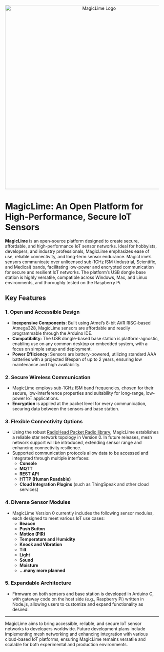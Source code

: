 <div align="center">
  <img src="https://raw.githubusercontent.com/magiclimedev/magiclime/refs/heads/master/gateway/web/gui/img/magiclime.png" alt="MagicLime Logo" width="600"/>
</div>

# MagicLime: An Open Platform for High-Performance, Secure IoT Sensors

**MagicLime** is an open-source platform designed to create secure, affordable, and high-performance IoT sensor networks. Ideal for hobbyists, developers, and industry professionals, MagicLime emphasizes ease of use, reliable connectivity, and long-term sensor endurance. MagicLime’s sensors communicate over unlicensed sub-1GHz ISM (Industrial, Scientific, and Medical) bands, facilitating low-power and encrypted communication for secure and resilient IoT networks. The platform’s USB dongle base station is highly versatile, compatible across Windows, Mac, and Linux environments, and thoroughly tested on the Raspberry Pi.

## Key Features

### 1. **Open and Accessible Design**
   - **Inexpensive Components:** Built using Atmel’s 8-bit AVR RISC-based Atmega328, MagicLime sensors are affordable and readily programmable through the Arduino IDE.
   - **Compatibility:** The USB dongle-based base station is platform-agnostic, enabling use on any common desktop or embedded system, with a focus on simple setup and deployment.
   - **Power Efficiency:** Sensors are battery-powered, utilizing standard AAA batteries with a projected lifespan of up to 2 years, ensuring low maintenance and high availability.

### 2. **Secure Wireless Communication**
   - MagicLime employs sub-1GHz ISM band frequencies, chosen for their secure, low-interference properties and suitability for long-range, low-power IoT applications.
   - **Encryption** is applied at the packet level for every communication, securing data between the sensors and base station.

### 3. **Flexible Connectivity Options**
   - Using the robust [RadioHead Packet Radio library](https://www.airspayce.com/mikem/arduino/RadioHead/), MagicLime establishes a reliable star network topology in Version 0. In future releases, mesh network support will be introduced, extending sensor range and enhancing connectivity resilience.
   - Supported communication protocols allow data to be accessed and integrated through multiple interfaces:
     - **Console**
     - **MQTT**
     - **REST API**
     - **HTTP (Human Readable)**
     - **Cloud Integration Plugins** (such as ThingSpeak and other cloud services)

### 4. **Diverse Sensor Modules**
   - MagicLime Version 0 currently includes the following sensor modules, each designed to meet various IoT use cases:
     - **Beacon**
     - **Push Button**
     - **Motion (PIR)**
     - **Temperature and Humidity**
     - **Knock and Vibration**
     - **Tilt**
     - **Light**
     - **Sound**
     - **Moisture**
     - **...many more planned**

### 5. **Expandable Architecture**
   - Firmware on both sensors and base station is developed in Arduino C, with gateway code on the host side (e.g., Raspberry Pi) written in Node.js, allowing users to customize and expand functionality as desired.

---

MagicLime aims to bring accessible, reliable, and secure IoT sensor networks to developers worldwide. Future development plans include implementing mesh networking and enhancing integration with various cloud-based IoT platforms, ensuring MagicLime remains versatile and scalable for both experimental and production environments.

